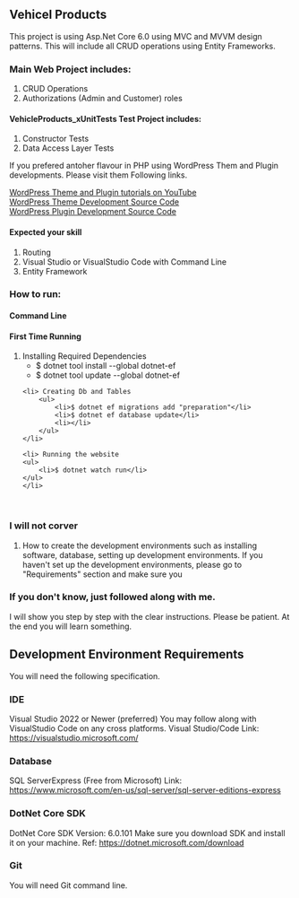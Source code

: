 ## Vehicel Products 

<p>
This project is using Asp.Net Core 6.0 using MVC and MVVM design patterns. This will include all CRUD operations 
using Entity Frameworks. 
</p>

### Main Web Project includes:
<ol>
	<li>CRUD Operations</li>
	<li>Authorizations (Admin and Customer) roles</li>
</ol>

#### VehicleProducts_xUnitTests Test Project includes:
<ol>
	<li>Constructor Tests</li>
	<li>Data Access Layer Tests</li>
</ol>

<p>
If you prefered antoher flavour in PHP using WordPress Them and Plugin developments. Please visit them Following links. 

<a href="https://www.youtube.com/watch?v=vj1Nqwbe0WI&list=PLDmut58RVgN4UBhUwrW6fQohN4MAhDTlM">WordPress Theme and Plugin tutorials on YouTube</a> <br />
<a href="https://github.com/freeburma/mythemecustomtable">WordPress Theme Development Source Code </a> <br />
<a href="https://github.com/freeburma/product_custom_table">WordPress Plugin Development Source Code </a> <br />
</p>

#### Expected your skill  
1. Routing 
2. Visual Studio or VisualStudio Code with Command Line
3. Entity Framework 

### How to run: 
#### Command Line
#### First Time Running 

<ol>
	<li> Installing Required Dependencies 
		<ul>
			<li>$ dotnet tool install --global dotnet-ef </li>
			<li>$ dotnet tool update --global dotnet-ef</li>
		</ul>
	</li>
	
	<li> Creating Db and Tables
		<ul>
			<li>$ dotnet ef migrations add "preparation"</li>
			<li>$ dotnet ef database update</li>
			<li></li>
		</ul>
	</li>

	<li> Running the website
	<ul>
		<li>$ dotnet watch run</li>
	</ul>
	</li>


</ol>
<br />




### I will not corver
1. How to create the development environments such as installing software, database, setting up 
development environments. If you haven't set up the development environments, please go to "Requirements"
section and make sure you 

### If you don't know, just followed along with me. 
I will show you step by step with the clear instructions. Please be patient. At the end you will learn 
something. 


## Development Environment Requirements

You will need the following specification. 

### IDE 
Visual Studio 2022 or Newer (preferred)
You may follow along with VisualStudio Code on any cross platforms. 
Visual Studio/Code Link: https://visualstudio.microsoft.com/

### Database 
SQL ServerExpress (Free from Microsoft)
Link: https://www.microsoft.com/en-us/sql-server/sql-server-editions-express

### DotNet Core SDK
DotNet Core SDK Version: 6.0.101
Make sure you download SDK and install it on your machine.
Ref: https://dotnet.microsoft.com/download

### Git 
You will need Git command line. 
